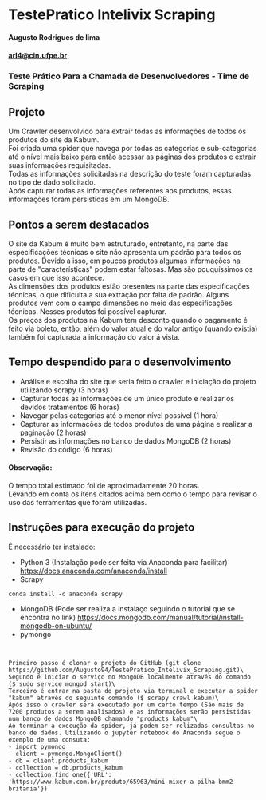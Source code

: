 # TestePratico Intelivix Scraping


#### Augusto Rodrigues de lima
#### <arl4@cin.ufpe.br>

### Teste Prático Para a Chamada de Desenvolvedores - Time de Scraping

## Projeto

Um Crawler desenvolvido para extrair todas as informações de todos os produtos do site da Kabum.\
Foi criada uma spider que navega por todas as categorias e sub-categorias até o nível mais baixo para então acessar as páginas dos produtos e extrair suas informações requisitadas.\
Todas as informações solicitadas na descrição do teste foram capturadas no tipo de dado solicitado.\
Após capturar todas as informações referentes aos produtos, essas informações foram persistidas em um MongoDB.

## Pontos a serem destacados
O site da Kabum é muito bem estruturado, entretanto, na parte das especificações técnicas o site não apresenta um padrão para todos os produtos. Devido a isso, em poucos produtos algumas informações na parte de "características" podem estar faltosas. Mas são pouquíssimos os casos em que isso acontece.\
As dimensões dos produtos estão presentes na parte das específicações técnicas, o que dificulta a sua extração por falta de padrão. Alguns produtos vem com o campo dimensões no meio das especificações técnicas. Nesses produtos foi possível capturar.\
Os preços dos produtos na Kabum tem desconto quando o pagamento é feito via boleto, então, além do valor atual e do valor antigo (quando existia) também foi capturada a informação do valor á vista.

## Tempo despendido para o desenvolvimento

- Análise e escolha do site que seria feito o crawler e iniciação do projeto utilizando scrapy (3 horas)
- Capturar todas as informações de um único produto e realizar os devidos tratamentos (6 horas)
- Navegar pelas categorias até o menor nível possível (1 hora)
- Capturar as informações de todos produtos de uma página e realizar a paginação (2 horas)
- Persistir as informações no banco de dados MongoDB (2 horas)
- Revisão do código (6 horas)

#### Observação:

O tempo total estimado foi de aproximadamente 20 horas.\
Levando em conta os itens citados acima bem como o tempo para revisar o uso das ferramentas que foram utilizadas.

## Instruções para execução do projeto

É necessário ter instalado:
- Python 3 (Instalação pode ser feita via Anaconda para facilitar)
https://docs.anaconda.com/anaconda/install
- Scrapy
```
conda install -c anaconda scrapy 
```
- MongoDB (Pode ser realiza a instalaço seguindo o tutorial que se encontra no link)
https://docs.mongodb.com/manual/tutorial/install-mongodb-on-ubuntu/
- pymongo
```


Primeiro passo é clonar o projeto do GitHub (git clone https://github.com/Augusto94/TestePratico_Intelivix_Scraping.git)\
Segundo é iniciar o serviço no MongoDB localmente através do comando ($ sudo service mongod start)\
Terceiro é entrar na pasta do projeto via terminal e executar a spider "kabum" através do seguinte comando ($ scrapy crawl kabum)\
Após isso o crawler será executado por um certo tempo (São mais de 7200 produtos a serem analisados) e as informações serão persistidas num banco de dados MongoDB chamando "products_kabum"\
Ao terminar a execução da spider, já podem ser relizadas consultas no banco de dados. Utilizando o jupyter notebook do Anaconda segue o exemplo de uma consuta:
- import pymongo
- client = pymongo.MongoClient()
- db = client.products_kabum
- collection = db.products_kabum
- collection.find_one({'URL': 'https://www.kabum.com.br/produto/65963/mini-mixer-a-pilha-bmm2-britania'})
